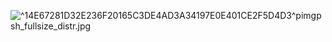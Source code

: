 ![^14E67281D32E236F20165C3DE4AD3A34197E0E401CE2F5D4D3^pimgpsh_fullsize_distr.jpg](https://bitbucket.org/repo/rXzKaL/images/1446330929-%5E14E67281D32E236F20165C3DE4AD3A34197E0E401CE2F5D4D3%5Epimgpsh_fullsize_distr.jpg)
